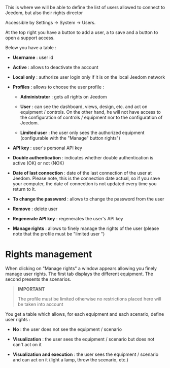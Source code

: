 This is where we will be able to define the list of users
allowed to connect to Jeedom, but also their rights
director

Accessible by Settings → System → Users.

At the top right you have a button to add a user, a
to save and a button to open a support access.

Below you have a table :

-   **Username** : user id

-   **Active** : allows to deactivate the account

-   **Local only** : authorize user login
    only if it is on the local Jeedom network

-   **Profiles** : allows to choose the user profile :

    -   **Administrator** : gets all rights on Jeedom

    -   **User** : can see the dashboard, views,
        design, etc. and act on equipment / controls. On the other hand,
        he will not have access to the configuration of controls / equipment
        nor to the configuration of Jeedom.

    -   **Limited user** : the user only sees the
        authorized equipment (configurable with the &quot;Manage&quot; button
        rights&quot;)

-   **API key** : user&#39;s personal API key

-   **Double authentication** : indicates whether double authentication
    is active (OK) or not (NOK)

-   **Date of last connection** : date of the last connection of
    the user at Jeedom. Please note, this is the connection date
    actual, so if you save your computer, the date of
    connection is not updated every time you return to it.

-   **To change the password** : allows to change the password from
    the user

-   **Remove** : delete user

-   **Regenerate API key** : regenerates the user&#39;s API key

-   **Manage rights** : allows to finely manage the rights of
    the user (please note that the profile must be
    "limited user ")

Rights management 
==================

When clicking on &quot;Manage rights&quot; a window appears allowing you
finely manage user rights. The first tab displays
the different equipment. The second presents the scenarios.

> **IMPORTANT**
>
> The profile must be limited otherwise no restrictions placed here
> will be taken into account

You get a table which allows, for each equipment and each
scenario, define user rights :

-   **No** : the user does not see the equipment / scenario

-   **Visualization** : the user sees the equipment / scenario but does not
    can&#39;t act on it

-   **Visualization and execution** : the user sees
    the equipment / scenario and can act on it (light a lamp, throw
    the scenario, etc.)


